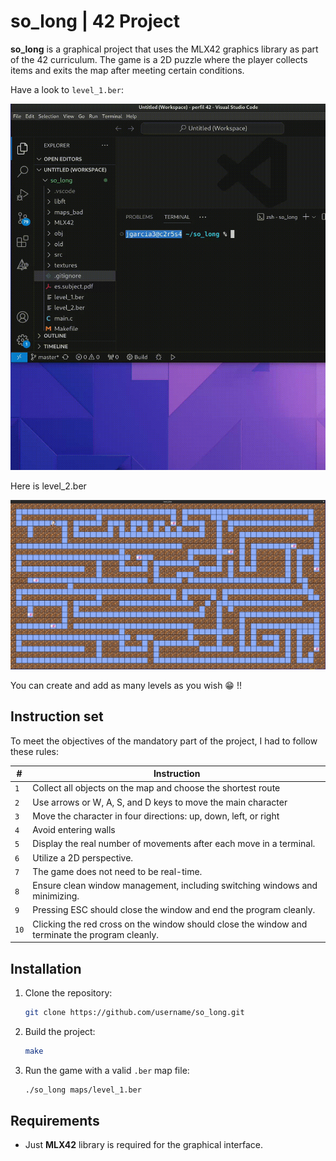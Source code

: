 # so_long | 42 Project

**so_long** is a graphical project that uses the MLX42 graphics library as part of the 42 curriculum. The game is a 2D puzzle where the player collects items and exits the map after meeting certain conditions.

Have a look to `level_1.ber`:
<p align="center"><img width="768px" alt="448px" src="https://github.com/jogarman/so_long/blob/main/level_1.gif"></p>

Here is level_2.ber
<p align="center"><img width="896px" alt="512px" src="https://github.com/jogarman/so_long/blob/main/level_2.png"></p>

You can create and add as many levels as you wish 😁 !!

## Instruction set

To meet the objectives of the mandatory part of the project, I had to follow these rules:

| **#** | **Instruction**                                                                                 |
| ----- | ----------------------------------------------------------------------------------------------- |
|  `1`  | Collect all objects on the map and choose the shortest route                                    |
|  `2`  | Use arrows or W, A, S, and D keys to move the main character                                              |
|  `3`  | Move the character in four directions: up, down, left, or right                                 |
|  `4`  | Avoid entering walls                                                                            |
|  `5`  | Display the real number of movements after each move in a terminal.                             |
|  `6`  | Utilize a 2D perspective.                                        |
|  `7`  | The game does not need to be real-time.                                                         |
|  `8`  | Ensure clean window management, including switching windows and minimizing.                     |
|  `9`  | Pressing ESC should close the window and end the program cleanly.                               |
|  `10` | Clicking the red cross on the window should close the window and terminate the program cleanly. |

## Installation

1. Clone the repository:

    ```bash
    git clone https://github.com/username/so_long.git
    ```

2. Build the project:

    ```bash
    make
    ```

3. Run the game with a valid `.ber` map file:

    ```bash
    ./so_long maps/level_1.ber
    ```

## Requirements

- Just **MLX42** library is required for the graphical interface.


